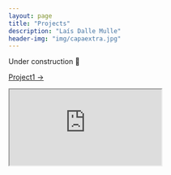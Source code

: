 ```yaml
---
layout: page
title: "Projects"
description: "Laís Dalle Mulle"
header-img: "img/capaextra.jpg"
---
```


Under construction 🚧

[Project1 → ](https://laisdallemulle.github.io/project1/)

<div class="container">
    <div class="embed-responsive embed-responsive-16by9">
      <iframe class="embed-responsive-item" src="https://www.youtube.com/embed/CEp_C5dlCbg" allowfullscreen></iframe>
    </div>
</div>